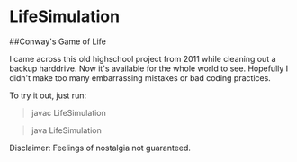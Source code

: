 LifeSimulation
==============

##Conway's Game of Life

I came across this old highschool project from 2011 while cleaning out a backup harddrive. Now it's available for the whole world to see. Hopefully I didn't make too many embarrassing mistakes or bad coding practices.

To try it out, just run:
> javac LifeSimulation

> java LifeSimulation

Disclaimer: Feelings of nostalgia not guaranteed.

